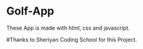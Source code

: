 # Golf-App

These App is made with html, css and javascript. 

#Thanks to Sheriyan Coding School for this Project.
